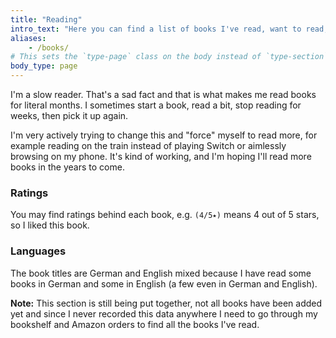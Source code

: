 ```yaml
---
title: "Reading"
intro_text: "Here you can find a list of books I've read, want to read, or am reading."
aliases:
    - /books/
# This sets the `type-page` class on the body instead of `type-section`.
body_type: page
---
```


I'm a slow reader. That's a sad fact and that is what makes me read books for literal months. I sometimes start a book, read a bit, stop reading for weeks, then pick it up again. 

I'm very actively trying to change this and "force" myself to read more, for example reading on the train instead of playing Switch or aimlessly browsing on my phone. It's kind of working, and I'm hoping I'll read more books in the years to come.

### Ratings

You may find ratings behind each book, e.g. `(4/5⭑)` means 4 out of 5 stars, so I liked this book.

### Languages

The book titles are German and English mixed because I have read some books in German and some in English (a few even in German and English). 

**Note:** This section is still being put together, not all books have been added yet and since I never recorded this data anywhere I need to go through my bookshelf and Amazon orders to find all the books I've read.
